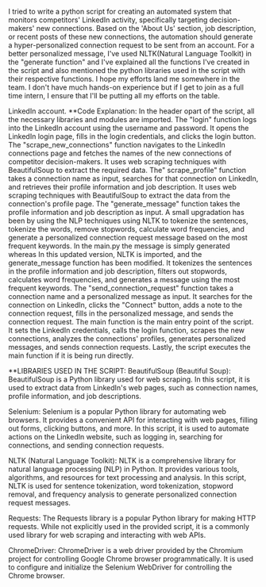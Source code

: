 I tried to write a python script for creating an automated system that monitors competitors' LinkedIn activity,
specifically targeting decision-makers' new connections. Based on the 'About Us' section, job description, or recent posts of these new connections, the automation should generate a hyper-personalized connection request to be sent from an account. For a better personalized message, I've used NLTK(Natural Language Toolkit) in the "generate function" and I've explained all the functions I've created in the script and also mentioned the python libraries used in the script with their respective functions. I hope my efforts land me somewhere in the team. I don't have much hands-on experience but if I get to join as a full time intern, I ensure that I'll be putting all my efforts on the table.

LinkedIn account. 
**Code Explanation:
In the header opart of the script, all the necessary libraries and modules are imported.
The "login" function logs into the LinkedIn account using the username and password. It opens the LinkedIn login page, fills in the login credentials, and clicks the login button.
The "scrape_new_connections" function navigates to the LinkedIn connections page and fetches the names of the new connections of competitor decision-makers. It uses web scraping techniques with BeautifulSoup to extract the required data.
The" scrape_profile" function takes a connection name as input, searches for that connection on LinkedIn, and retrieves their profile information and job description. It uses web scraping techniques with BeautifulSoup to extract the data from the connection's profile page.
The "generate_message" function takes the profile information and job description as input. A small upgradation has been by using the NLP techniques using NLTK to tokenize the sentences, tokenize the words, remove stopwords, calculate word frequencies, and generate a personalized connection request message based on the most frequent keywords. In the main.py the message is simply generated whereas In this updated version, NLTK is imported, and the generate_message function has been modified. It tokenizes the sentences in the profile information and job description, filters out stopwords, calculates word frequencies, and generates a message using the most frequent keywords.
The "send_connection_request" function takes a connection name and a personalized message as input. It searches for the connection on LinkedIn, clicks the "Connect" button, adds a note to the connection request, fills in the personalized message, and sends the connection request.
The main function is the main entry point of the script. It sets the LinkedIn credentials, calls the login function, scrapes the new connections, analyzes the connections' profiles, generates personalized messages, and sends connection requests.
Lastly, the script executes the main function if it is being run directly.

**LIBRARIES USED IN THE SCRIPT:
BeautifulSoup (Beautiful Soup):
BeautifulSoup is a Python library used for web scraping.
In this script, it is used to extract data from LinkedIn's web pages, such as connection names, profile information, and job descriptions.

Selenium:
Selenium is a popular Python library for automating web browsers.
It provides a convenient API for interacting with web pages, filling out forms, clicking buttons, and more.
In this script, it is used to automate actions on the LinkedIn website, such as logging in, searching for connections, and sending connection requests.

NLTK (Natural Language Toolkit):
NLTK is a comprehensive library for natural language processing (NLP) in Python.
It provides various tools, algorithms, and resources for text processing and analysis.
In this script, NLTK is used for sentence tokenization, word tokenization, stopword removal, and frequency analysis to generate personalized connection request messages.

Requests:
The Requests library is a popular Python library for making HTTP requests.
While not explicitly used in the provided script, it is a commonly used library for web scraping and interacting with web APIs.

ChromeDriver:
ChromeDriver is a web driver provided by the Chromium project for controlling Google Chrome browser programmatically.
It is used to configure and initialize the Selenium WebDriver for controlling the Chrome browser.
